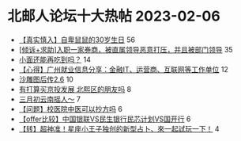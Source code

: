 # 北邮人论坛十大热帖 2023-02-06

- [【真实慎入】自卑鼠鼠的30岁生日](https://bbs.byr.cn/article/Feeling/3198025) 56
- [[倾诉+求助]入职一家券商，被直属领导恶意打压，并且被部门领导](https://bbs.byr.cn/article/WorkLife/1195919) 35
- [小面还能再吃到吗？](https://bbs.byr.cn/article/Talking/6379088) 14
- [【心得】广州就业信息分享：金融IT、运营商、互联网等工作单位](https://bbs.byr.cn/article/Cantonese/197955) 12
- [沙雕图后传2.6](https://bbs.byr.cn/article/Picture/3336549) 10
- [有打算买京投发展 北熙区的朋友吗](https://bbs.byr.cn/article/Home/134838) 8
- [三月初云南摇人～](https://bbs.byr.cn/article/Travel/146580) 7
- [【问题】校医院中医可以抄方吗](https://bbs.byr.cn/article/Health/230226) 6
- [【offer比较】中国银联VS民生银行民芯计划VS国开行](https://bbs.byr.cn/article/Job/2183674) 6
- [【转】超神准！星座小王子独创的新型占卜、來一起試玩一下！](https://bbs.byr.cn/article/Constellations/326533) 4


